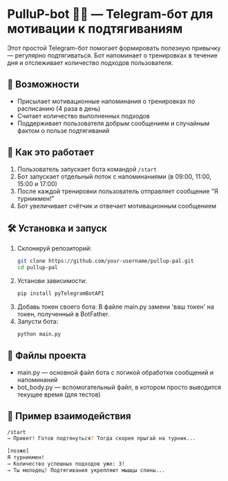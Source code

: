 # PulluP-bot 🏋️‍♂️ — Telegram-бот для мотивации к подтягиваниям

Этот простой Telegram-бот помогает формировать полезную привычку — регулярно подтягиваться. Бот напоминает о тренировках в течение дня и отслеживает количество подходов пользователя.

## 🚀 Возможности

- Присылает мотивационные напоминания о тренировках по расписанию (4 раза в день)
- Считает количество выполненных подходов
- Поддерживает пользователя добрым сообщением и случайным фактом о пользе подтягиваний

## 🧠 Как это работает

1. Пользователь запускает бота командой `/start`
2. Бот запускает отдельный поток с напоминаниями (в 09:00, 11:00, 15:00 и 17:00)
3. После каждой тренировки пользователь отправляет сообщение "Я турникмен!"
4. Бот увеличивает счётчик и отвечает мотивационным сообщением

## 🛠️ Установка и запуск

1. Склонируй репозиторий:
   ```bash
   git clone https://github.com/your-username/pullup-pal.git
   cd pullup-pal
2. Установи зависимости: 
   ```bash
   pip install pyTelegramBotAPI
3. Добавь токен своего бота: В файле main.py замени 'ваш токен' на токен, полученный в BotFather.
4. Запусти бота:
   ```bash
   python main.py
   
## 📂 Файлы проекта
* main.py — основной файл бота с логикой обработки сообщений и напоминаний
* bot_body.py — вспомогательный файл, в котором просто выводится текущее время (для тестов)

## 🧪 Пример взаимодействия
```bash
/start
→ Привет! Готов подтянуться? Тогда скорее прыгай на турник...

[позже]
Я турникмен!
→ Количество успешных подходов уже: 3!
→ Ты молодец! Подтягивания укрепляют мышцы спины...


 
